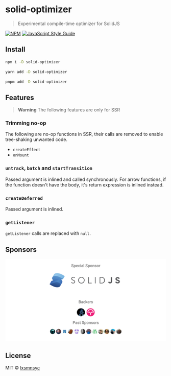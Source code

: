 # solid-optimizer

> Experimental compile-time optimizer for SolidJS

[![NPM](https://img.shields.io/npm/v/solid-optimizer.svg)](https://www.npmjs.com/package/solid-optimizer) [![JavaScript Style Guide](https://badgen.net/badge/code%20style/airbnb/ff5a5f?icon=airbnb)](https://github.com/airbnb/javascript)

## Install

```bash
npm i -D solid-optimizer
```

```bash
yarn add -D solid-optimizer
```

```bash
pnpm add -D solid-optimizer
```

## Features

> **Warning**
> The following features are only for SSR

### Trimming no-op

The following are no-op functions in SSR, their calls are removed to enable tree-shaking unwanted code.

- `createEffect`
- `onMount`

### `untrack`, `batch` and `startTransition`

Passed argument is inlined and called synchronously. For arrow functions, if the function doesn't have the body, it's return expression is inlined instead.

### `createDeferred`

Passed argument is inlined.

### `getListener`

`getListener` calls are replaced with `null`.

## Sponsors

![Sponsors](https://github.com/lxsmnsyc/sponsors/blob/main/sponsors.svg?raw=true)

## License

MIT © [lxsmnsyc](https://github.com/lxsmnsyc)
